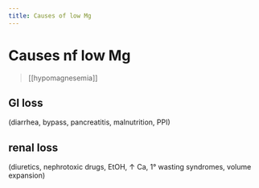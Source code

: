 ```yaml
---
title: Causes of low Mg
---
```


# Causes nf low Mg

> [[hypomagnesemia]]

## GI loss

(diarrhea,
bypass,
pancreatitis,
malnutrition,
PPI)

## renal loss

(diuretics, nephrotoxic drugs, EtOH, ↑ Ca, 1° wasting syndromes, volume expansion)
